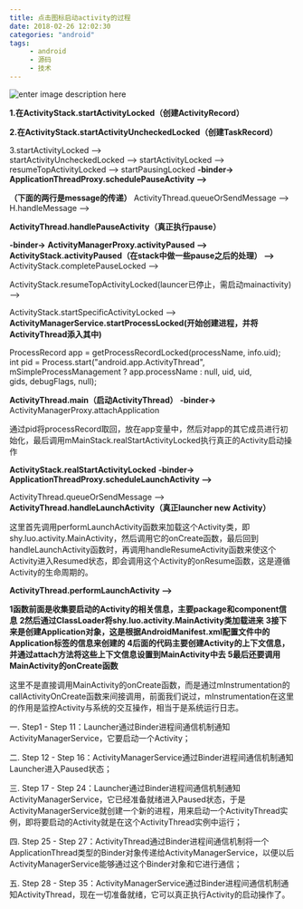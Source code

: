 ```yaml
---
title: 点击图标启动activity的过程
date: 2018-02-26 12:02:30
categories: "android"
tags:
     - android
     - 源码
     - 技术
---
```


![enter image description here](http://hi.csdn.net/attachment/201108/14/0_1313305334OkCc.gif)

**1.在ActivityStack.startActivityLocked（创建ActivityRecord）**

**2.在ActivityStack.startActivityUncheckedLocked（创建TaskRecord）**

3.startActivityLocked -->  
startActivityUncheckedLocked --> 
startActivityLocked --> 
resumeTopActivityLocked --> 
startPausingLocked 
**-binder->** 
**ApplicationThreadProxy.schedulePauseActivity -->** 

**（下面的两行是message的传递）**
ActivityThread.queueOrSendMessage --> 
H.handleMessage --> 

**ActivityThread.handlePauseActivity（真正执行pause）** 

**-binder->** 
**ActivityManagerProxy.activityPaused -->** 
**ActivityStack.activityPaused（在stack中做一些pause之后的处理） -->**
ActivityStack.completePauseLocked --> 

ActivityStack.resumeTopActivityLocked(launcer已停止，需启动mainactivity) -->  

ActivityStack.startSpecificActivityLocked --> 
**ActivityManagerService.startProcessLocked(开始创建进程，并将ActivityThread添入其中)**

ProcessRecord app = getProcessRecordLocked(processName, info.uid);  
int pid = Process.start("android.app.ActivityThread",  
                mSimpleProcessManagement ? app.processName : null, uid, uid,  
                gids, debugFlags, null); 

**ActivityThread.main（启动ActivityThread）** 
**-binder->** 
ActivityManagerProxy.attachApplication 

通过pid将processRecord取回，放在app变量中，然后对app的其它成员进行初始化，最后调用mMainStack.realStartActivityLocked执行真正的Activity启动操作

**ActivityStack.realStartActivityLocked** 
**-binder->** 
**ApplicationThreadProxy.scheduleLaunchActivity -->** 

ActivityThread.queueOrSendMessage --> 
**ActivityThread.handleLaunchActivity（真正launcher new Activity）** 

这里首先调用performLaunchActivity函数来加载这个Activity类，即shy.luo.activity.MainActivity，然后调用它的onCreate函数，最后回到handleLaunchActivity函数时，再调用handleResumeActivity函数来使这个Activity进入Resumed状态，即会调用这个Activity的onResume函数，这是遵循Activity的生命周期的。

**ActivityThread.performLaunchActivity -->**

**1函数前面是收集要启动的Activity的相关信息，主要package和component信息**
**2然后通过ClassLoader将shy.luo.activity.MainActivity类加载进来**
**3接下来是创建Application对象，这是根据AndroidManifest.xml配置文件中的Application标签的信息来创建的**
**4后面的代码主要创建Activity的上下文信息，并通过attach方法将这些上下文信息设置到MainActivity中去**
**5最后还要调用MainActivity的onCreate函数**

这里不是直接调用MainActivity的onCreate函数，而是通过mInstrumentation的callActivityOnCreate函数来间接调用，前面我们说过，mInstrumentation在这里的作用是监控Activity与系统的交互操作，相当于是系统运行日志。



 一. Step1 - Step 11：Launcher通过Binder进程间通信机制通知ActivityManagerService，它要启动一个Activity；

二. Step 12 - Step 16：ActivityManagerService通过Binder进程间通信机制通知Launcher进入Paused状态；

三. Step 17 - Step 24：Launcher通过Binder进程间通信机制通知ActivityManagerService，它已经准备就绪进入Paused状态，于是ActivityManagerService就创建一个新的进程，用来启动一个ActivityThread实例，即将要启动的Activity就是在这个ActivityThread实例中运行；

四. Step 25 - Step 27：ActivityThread通过Binder进程间通信机制将一个ApplicationThread类型的Binder对象传递给ActivityManagerService，以便以后ActivityManagerService能够通过这个Binder对象和它进行通信；

五. Step 28 - Step 35：ActivityManagerService通过Binder进程间通信机制通知ActivityThread，现在一切准备就绪，它可以真正执行Activity的启动操作了。 